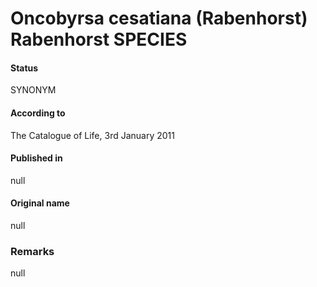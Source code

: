 Oncobyrsa cesatiana (Rabenhorst) Rabenhorst SPECIES
=======

#### Status
SYNONYM

#### According to
The Catalogue of Life, 3rd January 2011

#### Published in
null

#### Original name
null

### Remarks
null